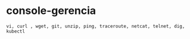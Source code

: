# console-gerencia
```
vi, curl , wget, git, unzip, ping, traceroute, netcat, telnet, dig, kubectl
```